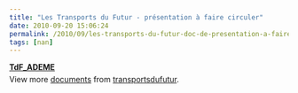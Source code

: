 ```yaml
---
title: "Les Transports du Futur - présentation à faire circuler"
date: 2010-09-20 15:06:24
permalink: /2010/09/les-transports-du-futur-doc-de-presentation-a-faire-circuler.html
tags: [nan]
---
```


<div style="width:477px" id="__ss_5240345"><strong style="margin:12px 0 4px"><a href="http://www.slideshare.net/transportsdufutur/tdfademe" title="TdF_ADEME">TdF_ADEME</a></strong><div style="padding:5px 0 12px">View more <a href="http://www.slideshare.net/">documents</a> from <a href="http://www.slideshare.net/transportsdufutur">transportsdufutur</a>.</div></div>

